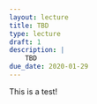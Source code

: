 ```yaml
---
layout: lecture
title: TBD
type: lecture
draft: 1
description: |
    TBD
due_date: 2020-01-29
---
```


This is a test!